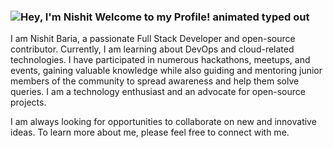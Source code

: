 ### <img src="https://readme-typing-svg.demolab.com?font=Operator+Mono&size=37&duration=2800&pause=2000&color=FAFAFA&center=true&vCenter=true&width=940&height=50&lines=Hey%2C+I'm+Nishit+Welcome+to+my+Github+Profile!" align="middle" alt="Hey, I'm Nishit Welcome to my Profile! animated typed out">

I am Nishit Baria, a passionate Full Stack Developer and open-source contributor. Currently, I am learning about DevOps and cloud-related technologies. I have participated in numerous hackathons, meetups, and events, gaining valuable knowledge while also guiding and mentoring junior members of the community to spread awareness and help them solve queries. I am a technology enthusiast and an advocate for open-source projects. 

I am always looking for opportunities to collaborate on new and innovative ideas. To learn more about me, please feel free to connect with me.

